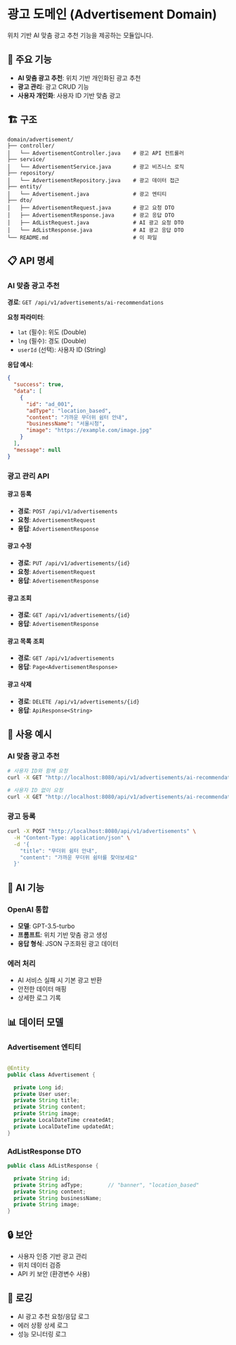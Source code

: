 # 광고 도메인 (Advertisement Domain)

위치 기반 AI 맞춤 광고 추천 기능을 제공하는 모듈입니다.

## 🎯 주요 기능

- **AI 맞춤 광고 추천**: 위치 기반 개인화된 광고 추천
- **광고 관리**: 광고 CRUD 기능
- **사용자 개인화**: 사용자 ID 기반 맞춤 광고

## 🏗️ 구조

```
domain/advertisement/
├── controller/
│   └── AdvertisementController.java    # 광고 API 컨트롤러
├── service/
│   └── AdvertisementService.java       # 광고 비즈니스 로직
├── repository/
│   └── AdvertisementRepository.java    # 광고 데이터 접근
├── entity/
│   └── Advertisement.java              # 광고 엔티티
├── dto/
│   ├── AdvertisementRequest.java       # 광고 요청 DTO
│   ├── AdvertisementResponse.java      # 광고 응답 DTO
│   ├── AdListRequest.java              # AI 광고 요청 DTO
│   └── AdListResponse.java             # AI 광고 응답 DTO
└── README.md                           # 이 파일
```

## 📋 API 명세

### AI 맞춤 광고 추천

**경로**: `GET /api/v1/advertisements/ai-recommendations`

**요청 파라미터**:

- `lat` (필수): 위도 (Double)
- `lng` (필수): 경도 (Double)
- `userId` (선택): 사용자 ID (String)

**응답 예시**:

```json
{
  "success": true,
  "data": [
    {
      "id": "ad_001",
      "adType": "location_based",
      "content": "가까운 무더위 쉼터 안내",
      "businessName": "서울시청",
      "image": "https://example.com/image.jpg"
    }
  ],
  "message": null
}
```

### 광고 관리 API

#### 광고 등록

- **경로**: `POST /api/v1/advertisements`
- **요청**: `AdvertisementRequest`
- **응답**: `AdvertisementResponse`

#### 광고 수정

- **경로**: `PUT /api/v1/advertisements/{id}`
- **요청**: `AdvertisementRequest`
- **응답**: `AdvertisementResponse`

#### 광고 조회

- **경로**: `GET /api/v1/advertisements/{id}`
- **응답**: `AdvertisementResponse`

#### 광고 목록 조회

- **경로**: `GET /api/v1/advertisements`
- **응답**: `Page<AdvertisementResponse>`

#### 광고 삭제

- **경로**: `DELETE /api/v1/advertisements/{id}`
- **응답**: `ApiResponse<String>`

## 🔧 사용 예시

### AI 맞춤 광고 추천

```bash
# 사용자 ID와 함께 요청
curl -X GET "http://localhost:8080/api/v1/advertisements/ai-recommendations?lat=37.5665&lng=126.9780&userId=test-user"

# 사용자 ID 없이 요청
curl -X GET "http://localhost:8080/api/v1/advertisements/ai-recommendations?lat=37.5665&lng=126.9780"
```

### 광고 등록

```bash
curl -X POST "http://localhost:8080/api/v1/advertisements" \
  -H "Content-Type: application/json" \
  -d '{
    "title": "무더위 쉼터 안내",
    "content": "가까운 무더위 쉼터를 찾아보세요"
  }'
```

## 🤖 AI 기능

### OpenAI 통합

- **모델**: GPT-3.5-turbo
- **프롬프트**: 위치 기반 맞춤 광고 생성
- **응답 형식**: JSON 구조화된 광고 데이터

### 에러 처리

- AI 서비스 실패 시 기본 광고 반환
- 안전한 데이터 매핑
- 상세한 로그 기록

## 📊 데이터 모델

### Advertisement 엔티티

```java

@Entity
public class Advertisement {

  private Long id;
  private User user;
  private String title;
  private String content;
  private String image;
  private LocalDateTime createdAt;
  private LocalDateTime updatedAt;
}
```

### AdListResponse DTO

```java
public class AdListResponse {

  private String id;
  private String adType;        // "banner", "location_based"
  private String content;
  private String businessName;
  private String image;
}
```

## 🔒 보안

- 사용자 인증 기반 광고 관리
- 위치 데이터 검증
- API 키 보안 (환경변수 사용)

## 📝 로깅

- AI 광고 추천 요청/응답 로그
- 에러 상황 상세 로그
- 성능 모니터링 로그 